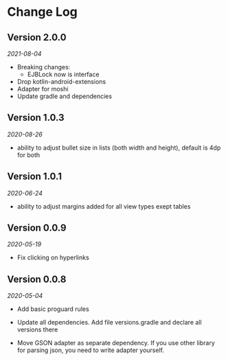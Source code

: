 Change Log
==========

## Version 2.0.0

_2021-08-04_

* Breaking changes:
    - EJBLock now is interface
* Drop kotlin-android-extensions
* Adapter for moshi
* Update gradle and dependencies

## Version 1.0.3

_2020-08-26_

* ability to adjust bullet size in lists (both width and height), default is 4dp for both

## Version 1.0.1

_2020-06-24_

* ability to adjust margins added for all view types exept tables

## Version 0.0.9

_2020-05-19_

* Fix clicking on hyperlinks

## Version 0.0.8

_2020-05-04_

* Add basic proguard rules

* Update all dependencies. Add file versions.gradle and declare all versions there

* Move GSON adapter as separate dependency. If you use other library for parsing json, you need to write adapter
  yourself.
